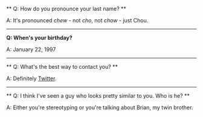 ** Q: How do you pronounce your last name? **

A: It's pronounced *chew* - not *cho*, not *chow* - just Chou.

---

**Q: When's your birthday?**

A: January 22, 1997

---

** Q: What's the best way to contact you? **

A: Definitely <a href="https://twitter.com/botherchou" target="_blank">Twitter</a>.

---

** Q: I think I've seen a guy who looks pretty similar to you. Who is he? **

A: Either you're stereotyping or you're talking about Brian, my twin brother.